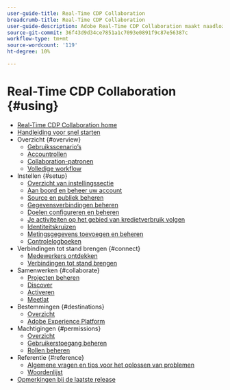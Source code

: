 ```yaml
---
user-guide-title: Real-Time CDP Collaboration
breadcrumb-title: Real-Time CDP Collaboration
user-guide-description: Adobe Real-Time CDP Collaboration maakt naadloze en veilige gegevensuitwisseling en samenwerking tussen adverteerders en uitgevers mogelijk, waardoor het publiek in real time inzicht krijgt en gepersonaliseerde marketingstrategieën mogelijk worden.
source-git-commit: 36f43d9d34ce7851a1c7093e0891f9c87e56387c
workflow-type: tm+mt
source-wordcount: '119'
ht-degree: 10%

---
```



# Real-Time CDP Collaboration {#using}

* [Real-Time CDP Collaboration home](./home.md)
* [Handleiding voor snel starten](./quick-start-guide.md)
* Overzicht {#overview}
   * [Gebruiksscenario’s](./overview/use-cases.md)
   * [Accountrollen](./overview/roles.md)
   * [Collaboration-patronen](./overview/collaboration-patterns.md)
   * [Volledige workflow](./overview/end-to-end-workflow.md)
* Instellen {#setup}
   * [Overzicht van instellingssectie](./setup/setup-overview.md)
   * [Aan boord en beheer uw account](./setup/onboard-account.md)
   * [Source en publiek beheren](./setup/onboard-audiences.md)
   * [Gegevensverbindingen beheren](./setup/manage-data-connection.md)
   * [Doelen configureren en beheren](./setup/manage-destinations.md)
   * [Je activiteiten op het gebied van kredietverbruik volgen](/help/guide/setup/my-activity.md)
   * [Identiteitskruizen](./setup/identity-crosswalk.md)
   * [Metingsgegevens toevoegen en beheren](./setup/onboard-measurement-data.md)
   * [Controlelogboeken](./setup/audit-logs.md)
* Verbindingen tot stand brengen {#connect}
   * [Medewerkers ontdekken](./connect/discover-collaborators.md)
   * [Verbindingen tot stand brengen](./connect/establishing-connections.md)
* Samenwerken {#collaborate}
   * [Projecten beheren](./collaborate/manage-projects.md)
   * [Discover](./collaborate/discover.md)
   * [Activeren](./collaborate/activate.md)
   * [Meetlat](./collaborate/measure.md)
* Bestemmingen {#destinations}
   * [Overzicht](./destinations/overview.md)
   * [Adobe Experience Platform](./destinations/experience-platform.md)
* Machtigingen {#permissions}
   * [Overzicht](./permissions/overview.md)
   * [Gebruikerstoegang beheren](./permissions/manage-user-access.md)
   * [Rollen beheren](./permissions/manage-roles.md)
* Referentie {#reference}
   * [Algemene vragen en tips voor het oplossen van problemen](./faqs/common-questions.md)
   * [Woordenlijst](./glossary.md)
* [Opmerkingen bij de laatste release](./release-notes/latest.md)
